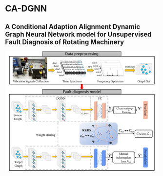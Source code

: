 # CA-DGNN
## A Conditional Adaption Alignment Dynamic Graph Neural Network model for Unsupervised Fault Diagnosis of Rotating Machinery
![CA-DGNN](https://github.com/Pear-so/CA-DGNN/blob/main/Domain%20Adaptive%20Fault%20Diagnosis%20Model.png)
